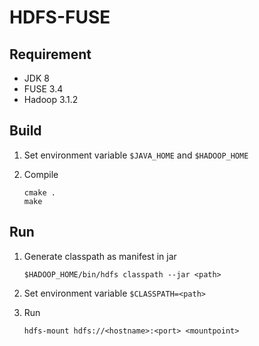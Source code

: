 # HDFS-FUSE

## Requirement

- JDK 8
- FUSE 3.4
- Hadoop 3.1.2

## Build

1. Set environment variable `$JAVA_HOME` and `$HADOOP_HOME`

2. Compile

    ```
    cmake .
    make
    ```

## Run

1. Generate classpath as manifest in jar

    ```
    $HADOOP_HOME/bin/hdfs classpath --jar <path>
    ```

2. Set environment variable `$CLASSPATH=<path>`

3. Run

    ```
    hdfs-mount hdfs://<hostname>:<port> <mountpoint>
    ```
